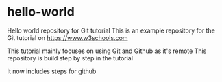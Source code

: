 # hello-world
Hello world repository for Git tutorial
This is an example repository for the Git tutorial on https://www.w3schools.com

This tutorial mainly focuses on using Git and Github as it's remote
This repository is build step by step in the tutorial

It now includes steps for github

